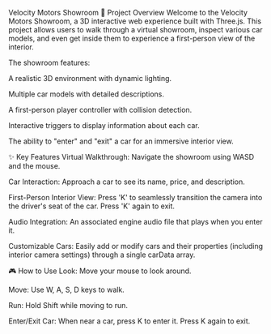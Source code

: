 Velocity Motors Showroom
🚀 Project Overview
Welcome to the Velocity Motors Showroom, a 3D interactive web experience built with Three.js. This project allows users to walk through a virtual showroom, inspect various car models, and even get inside them to experience a first-person view of the interior.

The showroom features:

A realistic 3D environment with dynamic lighting.

Multiple car models with detailed descriptions.

A first-person player controller with collision detection.

Interactive triggers to display information about each car.

The ability to "enter" and "exit" a car for an immersive interior view.


✨ Key Features
Virtual Walkthrough: Navigate the showroom using WASD and the mouse.

Car Interaction: Approach a car to see its name, price, and description.

First-Person Interior View: Press 'K' to seamlessly transition the camera into the driver's seat of the car. Press 'K' again to exit.

Audio Integration: An associated engine audio file that plays when you enter it.

Customizable Cars: Easily add or modify cars and their properties (including interior camera settings) through a single carData array.

🎮 How to Use
Look: Move your mouse to look around.

Move: Use W, A, S, D keys to walk.

Run: Hold Shift while moving to run.

Enter/Exit Car: When near a car, press K to enter it. Press K again to exit.
